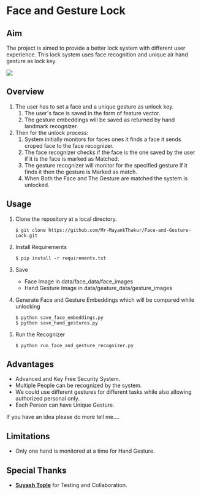 # Face and Gesture Lock

## Aim
The project is aimed to provide a better lock system with different user experience. This lock system uses face recognition and unique air hand gesture as lock key.

![](Demo.gif)

## Overview
1. The user has to set a face and a unique gesture as unlock key.
    1. The user's face is saved in the form of feature vector.
    2. The gesture embeddings will be saved as returned by hand landmark recognizer.
2. Then for the unlock process:
    1. System initially monitors for faces ones it finds a face it sends croped face to the face recognizer.
    2. The face recognizer checks if the face is the one saved by the user if it is the face is marked as Matched.
    3. The gesture recognizer will monitor for the specified gesture if it finds it then the gesture is Marked as match.
    4. When Both the Face and The Gesture are matched the system is unlocked.

## Usage
1. Clone the repository at a local directory.
    ```
    $ git clone https://github.com/Mr-MayankThakur/Face-and-Gesture-Lock.git
    ```
2. Install Requirements
    ```
    $ pip install -r requirements.txt
    ```
3. Save 
    - Face Image in data/face_data/face_images
    - Hand Gesture Image in data/geature_data/gesture_images
    
4. Generate Face and Gesture Embeddings which will be compared while unlocking
    ```commandline
    $ python save_face_embeddings.py
    $ python save_hand_gestures.py
    ```

5. Run the Recognizer
    ```
   $ python run_face_and_gesture_recognizer.py
    ```


## Advantages

- Advanced and Key Free Security System.
- Multiple People can be recognized by the system.
- We could use different gestures for different tasks while also allowing authorized personal only.
- Each Person can have Unique Gesture.  

If you have an idea please do more tell me....

## Limitations

- Only one hand is monitored at a time for Hand Gesture.

## Special Thanks

- **[Suyash Tople](https://www.linkedin.com/in/suyash1999/)** for Testing and Collaboration.
